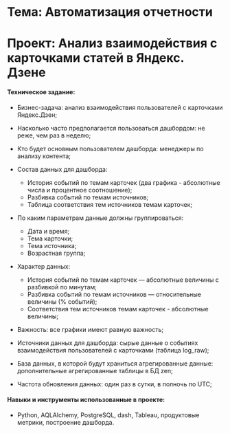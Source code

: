 # Тема: Автоматизация отчетности

# Проект: Анализ взаимодействия с карточками статей в Яндекс. Дзене

#### Техническое задание:
* Бизнес-задача: анализ взаимодействия пользователей с карточками Яндекс.Дзен;
* Насколько часто предполагается пользоваться дашбордом: не реже, чем раз в неделю;
* Кто будет основным пользователем дашборда: менеджеры по анализу контента;
* Состав данных для дашборда:
    * История событий по темам карточек (два графика - абсолютные числа и процентное соотношение);
    * Разбивка событий по темам источников;
    * Таблица соответствия тем источников темам карточек;
* По каким параметрам данные должны группироваться:
    * Дата и время;
    * Тема карточки;
    * Тема источника;
    * Возрастная группа;
* Характер данных:
    * История событий по темам карточек — абсолютные величины с разбивкой по минутам;
    * Разбивка событий по темам источников — относительные величины (% событий);
    * Соответствия тем источников темам карточек - абсолютные величины;
* Важность: все графики имеют равную важность;

* Источники данных для дашборда: cырые данные о событиях взаимодействия пользователей с карточками (таблица log_raw);

* База данных, в которой будут храниться агрегированные данные: дополнительные агрегированные таблицы в БД zen;

* Частота обновления данных: один раз в сутки, в полночь по UTC;


#### Навыки и инструменты использованные в проекте:
* Python, AQLAlchemy, PostgreSQL, dash, Tableau, продуктовые метрики, построение дашборда.